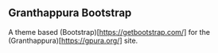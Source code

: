 ## Granthappura Bootstrap

A theme based (Bootstrap)[https://getbootstrap.com/] for the (Granthappura)[https://gpura.org/] site.
